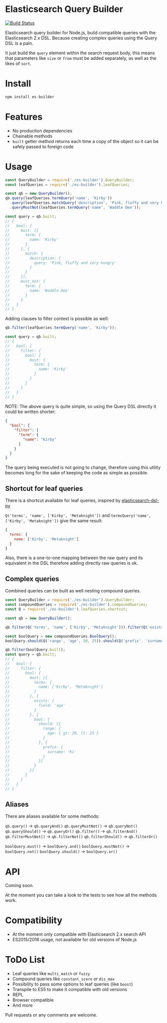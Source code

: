 # Elasticsearch Query Builder

[![Build Status](https://travis-ci.org/antonvs2/es-builder.svg?branch=master)](https://travis-ci.org/antonvs2/es-builder)

Elasticsearch query builder for Node.js, build compatible queries with the Elasticsearch 2.x DSL. Because creating complex queries using the Query DSL is a pain.

It just build the `query` element within the search request body, this means that parameters like `size` or `from` must be added separately, as well as the likes of `sort`.

# Install

```js
npm install es-builder
```

# Features

- No production dependencies
- Chainable methods
- `built` getter method returns each time a copy of the object so it can be safely passed to foreign code

# Usage

```js
const QueryBuilder = require('./es-builder').QueryBuilder;
const leafQueries = require('./es-builder').leafQueries;

const qb = new QueryBuilder();
qb.query(leafQueries.termQuery('name', 'Kirby'))
  .query(leafQueries.matchQuery('description', 'Pink, fluffy and very hungry'))
  .queryMustNot(leafQueries.termQuery('name', 'Waddle Dee'));

const query = qb.built;
// {
//   bool: {
//     must: [{
//       term: {
//         name: 'Kirby'
//       }
//     }, {
//       match: {
//         description: {
//           query: 'Pink, fluffy and very hungry'
//         }
//       }
//     }],
//     must_not: {
//       term: {
//         name: 'Waddle Dee'
//       }
//     }
//   }
// }
```

Adding clauses to filter context is possible as well:

```js
qb.filter(leafQueries.termQuery('name', 'Kirby'));

const query = qb.built;
// {
//   bool: {
//     filter: {
//       bool: {
//         must: {
//           term: {
//             name: 'Kirby'
//           }
//         }
//       }
//     }
//   }
// }
```

NOTE: The above query is quite simple, so using the Query DSL directly it could be written shorter:

```json
{
  "bool": {
    "filter": {
      "term": {
        "name": "Kirby"
      }
    }
  }
}
```

The query being executed is not going to change, therefore using this utility becomes long for the sake of keeping the code as simple as possible.

## Shortcut for leaf queries

There is a shortcut available for leaf queries, inspired by [elasticsearch-dsl-py](https://github.com/elastic/elasticsearch-dsl-py)

`Q('terms', 'name', ['Kirby', 'Metaknight'])` and `termsQuery('name', ['Kirby', 'Metaknight'])` give the same result:

```js
{
  terms: {
    name: ['Kirby', 'Metaknight']
  }
}
```

Also, there is a one-to-one mapping between the raw query and its equivalent in the DSL therefore adding directly raw queries is ok.

## Complex queries

Combined queries can be built as well nesting compound queries.

```js
const QueryBuilder = require('./es-builder').QueryBuilder;
const compoundQueries = require('./es-builder').compoundQueries;
const Q = require('./es-builder').leafQueries.shortcut;

const qb = new QueryBuilder();

qb.filter(Q('terms', 'name', ['Kirby', 'Metaknight'])).filter(Q('exists', 'age'));

const boolQuery = new compoundQueries.BoolQuery();
boolQuery.should(Q('range', 'age', 20, 25)).should(Q('prefix', 'surname', 'Pi'));

qb.filter(boolQuery.built);
const query = qb.built;
// {
//   bool: {
//     filter: {
//       bool: {
//         must: [{
//           terms: {
//             name: ['Kirby', 'Metaknight']
//           }
//         }, {
//           exists: {
//             field: 'age'
//           }
//         }, {
//           bool: {
//             should: [{
//               range: {
//                 age: { gt: 20, lt: 25 }
//               }
//             }, {
//               prefix: {
//                 surname: 'Ki'
//               }
//             }]
//           }
//         }]
//       }
//     }
//   }
// }
```

## Aliases

There are aliases available for some methods:

`qb.query()` → `qb.queryAnd()`
`qb.queryMustNot()` → `qb.queryNot()`
`qb.queryShould()` → `qb.queryOr()`
`qb.filter()` → `qb.filterAnd()`
`qb.filterMustNot()` → `qb.filterNot()`
`qb.filterShould()` → `qb.filterOr()`

`boolQuery.must()` → `boolQuery.and()`
`boolQuery.mustNot()` → `boolQuery.not()`
`boolQuery.should()` → `boolQuery.or()`

# API

Coming soon. 

At the moment you can take a look to the tests to see how all the methods work.

# Compatibility

- At the moment only compatible with Elasticsearch 2.x search API
- ES2015/2016 usage, not available for old versions of Node.js

# ToDo List

- Leaf queries like `multi_match` or `fuzzy`
- Compound queries like `constant_score` or `dis_max`
- Possibility to pass some options to leaf queries (like `boost`)
- Transpile to ES5 to make it compatible with old versions
- REPL
- Browser compatible
- And more

Pull requests or any comments are welcome.
